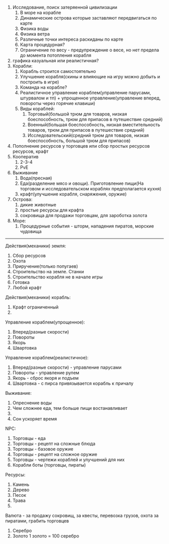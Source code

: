 1. Исследование, поиск затеряенной цивилизации
   1. В море на корабле
   2. Динамические острова которые заставляют передвигаться по карте
   4. Физика воды
   5. Физика ветра
   6. Различные точки интереса раскиданы по карте
   7. Карта процедурная?
   8. Ограничение по весу - предупреждение о весе, но нет предела до момента потопления корабля
2. графика казуальная или реалистичная?
3. Корабли:
   1. Корабль строится самостоятельно
   2. Улучшение корабля(скины и влияющие на игру можно добыть и построить в игре)
   3. Команда на корабле?
   4. Реалистичное управление кораблем(управление парусами, штурвалом и тп) + упрощенное управление(управление вперед, повороты через горячие клавиши)
   5. Виды кораблей:
      1. Торговый(большой трюм для товаров, низкая боеспособность, трюм для припасов в путешествие средний)
      2. Военный(большая боеспособность, низкая вместительность товаров, трюм для припасов в путешествие средний)
      3. Исследовательский(средний трюм для товаров, низкая боеспособность, большой трюм для припасов)
4. Пополнение ресурсов у торговцев или сбор простых ресурсов ресурсов, крафт
5. Кооператив
   1. 2-3-4
   2. PvE
6. Выживание
   1. Вода(пресная)
   2. Еда(разделение мясо и овощи). Приготовление пищи(На торговом и исследовательском кораблях предполагается кухня)
   3. крафт(улучшение корабля, снаряжения, оружие)
7. Острова:
   1. дикие животные
   2. простые ресурсы для крафта
   3. сокровища для продажи торговцам, для зароботка золота
8. Море:
   1. Процедурные события - шторм, нападения пиратов, морские чудовища

________

Действия(механики) земля:
1. Сбор ресурсов
2. Охота
3. Приручение(только попугаев)
4. Строительство на земле. Станки
5. Строительство корабля не в начале игры
6. Готовка
7. Любой крафт

Действия(механики) корабль:
1. Крафт ограниченный
2. 

Управление кораблем(упрощенное):
1. Вперед(разные скорости)
2. Повороты
3. Якорь
4. Швартовка

Управление кораблем(реалистичное):
1. Вперед(разные скорости) - управление парусами
2. Повороты - управление рулем
3. Якорь - сброс якоря и подъем
4. Швартовка - с пирса привязывается корабль к причалу

Выживание:
1. Опреснение воды
2. Чем сложнее еда, тем больше пищи востанавливает
3. 
4. Сон ускоряет время

NPC:
1. Торговцы - еда
2. Торговцы - рецепт на сложные блюда
3. Торговцы - базовое оружие
4. Торговцы - рецепт на сложное оружие
5. Торговцы - чертежи кораблей и улучшений для них
6. Корабли боты (торговцы, пираты)

Ресурсы:
1. Камень
2. Дерево
3. Песок
4. Трава
5. 

Валюта - за продажу сокровищ, за квесты, перевозка грузов, охота за пиратами, грабить торговцев
1. Серебро
2. Золото 1 золото = 100 серебро
